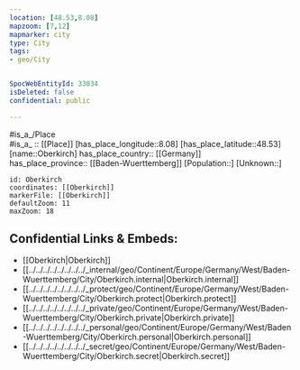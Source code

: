 ```yaml
---
location: [48.53,8.08] 
mapzoom: [7,12] 
mapmarker: city 
type: City
tags:
- geo/City


SpocWebEntityId: 33034
isDeleted: false
confidential: public

---
```

#is_a_/Place  
#is_a_ :: [[Place]] 
[has_place_longitude::8.08] 
[has_place_latitude::48.53] 
[name::Oberkirch] 
has_place_country:: [[Germany]]  
has_place_province:: [[Baden-Wuerttemberg]] 
[Population::] 
[Unknown::] 


```leaflet
id: Oberkirch
coordinates: [[Oberkirch]] 
markerFile: [[Oberkirch]] 
defaultZoom: 11 
maxZoom: 18
```


## Confidential Links & Embeds: 
- [[Oberkirch|Oberkirch]]  
- [[../../../../../../../../_internal/geo/Continent/Europe/Germany/West/Baden-Wuerttemberg/City/Oberkirch.internal|Oberkirch.internal]] 
- [[../../../../../../../../_protect/geo/Continent/Europe/Germany/West/Baden-Wuerttemberg/City/Oberkirch.protect|Oberkirch.protect]] 
- [[../../../../../../../../_private/geo/Continent/Europe/Germany/West/Baden-Wuerttemberg/City/Oberkirch.private|Oberkirch.private]] 
- [[../../../../../../../../_personal/geo/Continent/Europe/Germany/West/Baden-Wuerttemberg/City/Oberkirch.personal|Oberkirch.personal]] 
- [[../../../../../../../../_secret/geo/Continent/Europe/Germany/West/Baden-Wuerttemberg/City/Oberkirch.secret|Oberkirch.secret]] 
